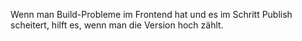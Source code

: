 Wenn man Build-Probleme im Frontend hat und es im Schritt Publish scheitert, hilft es, wenn man die Version hoch zählt.